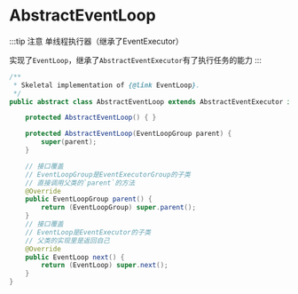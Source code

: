 # AbstractEventLoop

:::tip 注意
单线程执行器（继承了EventExecutor）

实现了`EventLoop`，继承了`AbstractEventExecutor`有了执行任务的能力
:::

```java
/**
 * Skeletal implementation of {@link EventLoop}.
 */
public abstract class AbstractEventLoop extends AbstractEventExecutor implements EventLoop {

    protected AbstractEventLoop() { }

    protected AbstractEventLoop(EventLoopGroup parent) {
        super(parent);
    }

    // 接口覆盖
    // EventLoopGroup是EventExecutorGroup的子类
    // 直接调用父类的`parent`的方法
    @Override
    public EventLoopGroup parent() {
        return (EventLoopGroup) super.parent();
    }
    // 接口覆盖
    // EventLoop是EventExecutor的子类
    // 父类的实现里是返回自己
    @Override
    public EventLoop next() {
        return (EventLoop) super.next();
    }
}

```
